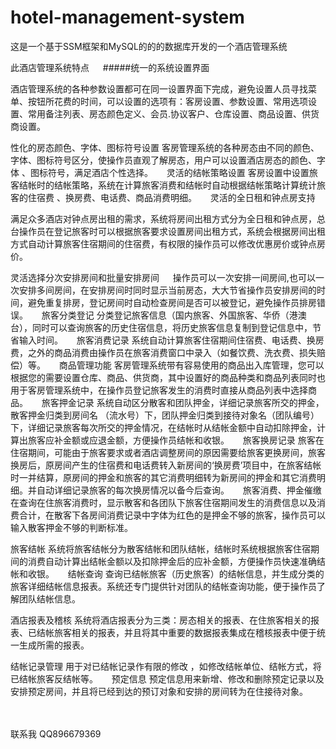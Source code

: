 # hotel-management-system
这是一个基于SSM框架和MySQL的的的数据库开发的一个酒店管理系统

此酒店管理系统特点
　
#####统一的系统设置界面
         
酒店管理系统的各种参数设置都可在同一设置界面下完成，避免设置人员寻找菜单、按钮所花费的时间，可以设置的选项有：客房设置、参数设置、常用选项设置、常用备注列表、房态颜色定义、会员.协议客户、仓库设置、商品设置、供货商设置。

性化的房态颜色、字体、图标符号设置
客房管理系统的各种房态由不同的颜色、字体、图标符号区分，使操作员直观了解房态，用户可以设置酒店房态的颜色、字体 、图标符号，满足酒店个性选择。
　
灵活的结帐策略设置
客房设置中设置旅客结帐时的结帐策略，系统在计算旅客消费和结帐时自动根据结帐策略计算统计旅客的住宿费 、换房费、电话费、商品消费明细。
　
灵活的全日租和钟点房支持

满足众多酒店对钟点房出租的需求，系统将房间出租方式分为全日租和钟点房，总台操作员在登记旅客时可以根据旅客要求设置房间出租方式，系统会根据房间出租方式自动计算旅客住宿期间的住宿费，有权限的操作员可以修改优惠房价或钟点房价。
    
灵活选择分次安排房间和批量安排房间
　
操作员可以一次安排一间房间,也可以一次安排多间房间，在安排房间时同时显示当前房态，大大节省操作员安排房间的时间，避免重复排房，登记房间时自动检查房间是否可以被登记，避免操作员排房错误。
　
旅客分类登记
分类登记旅客信息（国内旅客、外国旅客、华侨（港澳台），同时可以查询旅客的历史住宿信息，将历史旅客信息复制到登记信息中，节省输入时间。
　
旅客消费记录
系统自动计算旅客住宿期间住宿费、电话费、换房费，之外的商品消费由操作员在旅客消费窗口中录入（如餐饮费、洗衣费、损失赔偿）等。
　
商品管理功能
客房管理系统带有容易使用的商品出入库管理，您可以根据您的需要设置仓库、商品、供货商，其中设置好的商品种类和商品列表同时也用于客房管理系统中，在操作员登记旅客发生的消费时直接从商品列表中选择商品。
　
旅客押金记录
系统自动区分散客和团队押金，详细记录旅客所交的押金，散客押金归类到房间名 （流水号）下，团队押金归类到接待对象名（团队编号）下，详细记录旅客每次所交的押金情况，在结帐时从结帐金额中自动扣除押金，计算出旅客应补金额或应退金额，方便操作员结帐和收银。
　
旅客换房记录
旅客在住宿期间，可能由于旅客要求或者酒店调整房间的原因需要给旅客更换房间，旅客换房后，原房间产生的住宿费和电话费转入新房间的‘换房费’项目中，在旅客结帐时一并结算，原房间的押金和旅客的其它消费明细转为新房间的押金和其它消费明细。并自动详细记录旅客的每次换房情况以备今后查询。
　
旅客消费、押金催缴
在查询在住旅客消费时，显示散客和各团队下旅客住宿期间发生的消费信息以及消费合计，在散客下各房间消费记录中字体为红色的是押金不够的旅客，操作员可以输入散客押金不够的判断标准。
 
旅客结帐
系统将旅客结帐分为散客结帐和团队结帐，结帐时系统根据旅客住宿期间的消费自动计算出结帐金额以及扣除押金后的应补金额，方便操作员快速准确结帐和收银。
　
结帐查询
查询已结帐旅客（历史旅客）的结帐信息，并生成分类的旅客详细结帐信息报表。系统还专门提供针对团队的结帐查询功能，便于操作员了解团队结帐信息。

酒店报表及稽核
系统将酒店报表分为三类：房态相关的报表、在住旅客相关的报表、已结帐旅客相关的报表，并且将其中重要的数据报表集成在稽核报表中便于统一生成所需的报表。
    
结帐记录管理
用于对已结帐记录作有限的修改 ，如修改结帐单位、结帐方式，将已结帐旅客反结帐等。
　
预定信息
预定信息用来新增、修改和删除预定记录以及安排预定房间，并且将已经到达的预订对象和安排的房间转为在住接待对象。
　
 
　
　
 
  

联系我 
QQ896679369
